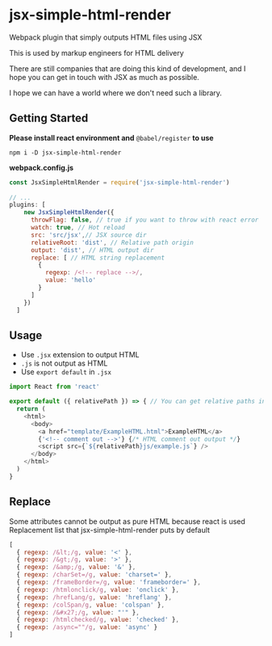# jsx-simple-html-render
Webpack plugin that simply outputs HTML files using JSX

This is used by markup engineers for HTML delivery

There are still companies that are doing this kind of development, and I hope you can get in touch with JSX as much as possible.

I hope we can have a world where we don't need such a library.

## Getting Started
**Please install react environment and** `@babel/register` **to use**

```
npm i -D jsx-simple-html-render
```

**webpack.config.js**

```javascript
const JsxSimpleHtmlRender = require('jsx-simple-html-render')
  
// ...
plugins: [
    new JsxSimpleHtmlRender({
      throwFlag: false, // true if you want to throw with react error
      watch: true, // Hot reload
      src: 'src/jsx',// JSX source dir
      relativeRoot: 'dist', // Relative path origin
      output: 'dist', // HTML output dir
      replace: [ // HTML string replacement 
        {
          regexp: /<!-- replace -->/,
          value: 'hello'
        }
      ]
    })
  ]
```

## Usage

- Use `.jsx` extension to output HTML
- `.js` is not output as HTML
- Use `export default` in `.jsx`


```javascript
import React from 'react'

export default ({ relativePath }) => { // You can get relative paths in .jsx
  return (
    <html>
      <body>
        <a href="template/ExampleHTML.html">ExampleHTML</a>
        {'<!-- comment out -->'} {/* HTML comment out output */}
        <script src={`${relativePath}js/example.js`} />
      </body>
    </html>
  )
}
```

## Replace
Some attributes cannot be output as pure HTML because react is used
Replacement list that jsx-simple-html-render puts by default

```javascript
[
  { regexp: /&lt;/g, value: '<' },
  { regexp: /&gt;/g, value: '>' },
  { regexp: /&amp;/g, value: '&' },
  { regexp: /charSet=/g, value: 'charset=' },
  { regexp: /frameBorder=/g, value: 'frameborder=' },
  { regexp: /htmlonclick/g, value: 'onclick' },
  { regexp: /hrefLang/g, value: 'hreflang' },
  { regexp: /colSpan/g, value: 'colspan' },
  { regexp: /&#x27;/g, value: "'" },
  { regexp: /htmlchecked/g, value: 'checked' },
  { regexp: /async=""/g, value: 'async' }
]
```
